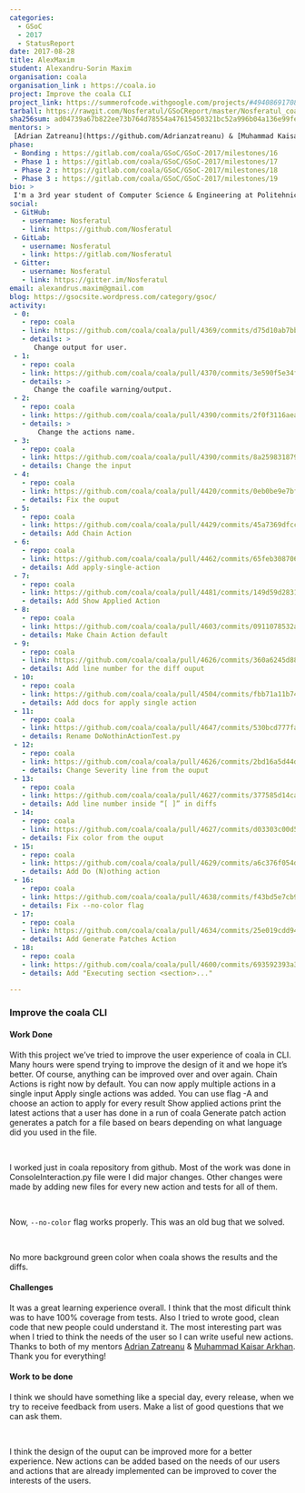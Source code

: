 ```yaml
---
categories:
  - GSoC
  - 2017
  - StatusReport
date: 2017-08-28
title: AlexMaxim
student: Alexandru-Sorin Maxim
organisation: coala
organisation_link : https://coala.io
project: Improve the coala CLI
project_link: https://summerofcode.withgoogle.com/projects/#4940869170888704
tarball: https://rawgit.com/Nosferatul/GSoCReport/master/Nosferatul_coala.tar
sha256sum: ad04739a67b822ee73b764d78554a47615450321bc52a996b04a136e99fe37f9
mentors: >
 [Adrian Zatreanu](https://github.com/Adrianzatreanu) & [Muhammad Kaisar Arkhan](https://github.com/yukiisbored)
phase:
 - Bonding : https://gitlab.com/coala/GSoC/GSoC-2017/milestones/16
 - Phase 1 : https://gitlab.com/coala/GSoC/GSoC-2017/milestones/17
 - Phase 2 : https://gitlab.com/coala/GSoC/GSoC-2017/milestones/18
 - Phase 3 : https://gitlab.com/coala/GSoC/GSoC-2017/milestones/19
bio: >
 I'm a 3rd year student of Computer Science & Engineering at Politehnica University of Bucharest. I participated in GSoC and worked with [coala](https://coala.io) to improve coala CLI experience. The end goal of the project was to: make coala easier to use, adds new functionality so the user could have multiple options when he uses coala and design mockups based on the feedback from the community.
social:
 - GitHub:
   - username: Nosferatul
   - link: https://github.com/Nosferatul
 - GitLab:
   - username: Nosferatul
   - link: https://gitlab.com/Nosferatul
 - Gitter:
   - username: Nosferatul
   - link: https://gitter.im/Nosferatul
email: alexandrus.maxim@gmail.com
blog: https://gsocsite.wordpress.com/category/gsoc/
activity:
 - 0:
   - repo: coala
   - link: https://github.com/coala/coala/pull/4369/commits/d75d10ab7bb9be4abe7d14f201afc748fb1b96d6
   - details: >
      Change output for user.
 - 1:
   - repo: coala
   - link: https://github.com/coala/coala/pull/4370/commits/3e590f5e34f019103f98f0ea9b32c94d01e05472
   - details: >
      Change the coafile warning/output.
 - 2:
   - repo: coala
   - link: https://github.com/coala/coala/pull/4390/commits/2f0f3116aea7e2933322d4cc2a44a9fef61981a4
   - details: >
       Change the actions name.
 - 3:
   - repo: coala
   - link: https://github.com/coala/coala/pull/4390/commits/8a25983187966a60a810756c200ece1d9bb59607
   - details: Change the input
 - 4:
   - repo: coala
   - link: https://github.com/coala/coala/pull/4420/commits/0eb0be9e7bf4765dd829d0aeb5a6918fb00d05e1
   - details: Fix the ouput
 - 5:
   - repo: coala
   - link: https://github.com/coala/coala/pull/4429/commits/45a7369dfcc7af78c0844f0203a1deb1a17a3c75
   - details: Add Chain Action
 - 6:
   - repo: coala
   - link: https://github.com/coala/coala/pull/4462/commits/65feb308706c77ca5aac10123f757600cc639c1a
   - details: Add apply-single-action
 - 7:
   - repo: coala
   - link: https://github.com/coala/coala/pull/4481/commits/149d59d28318954d4035c7e8f639cc344af061c0
   - details: Add Show Applied Action
 - 8:
   - repo: coala
   - link: https://github.com/coala/coala/pull/4603/commits/0911078532a49c42afb06effec750be24a7b4139
   - details: Make Chain Action default
 - 9:
   - repo: coala
   - link: https://github.com/coala/coala/pull/4626/commits/360a6245d88260631c8a9019de026e835e43df3d
   - details: Add line number for the diff ouput
 - 10:
   - repo: coala
   - link: https://github.com/coala/coala/pull/4504/commits/fbb71a11b7475c9a1c61659f43ad44450104664a
   - details: Add docs for apply single action
 - 11:
   - repo: coala
   - link: https://github.com/coala/coala/pull/4647/commits/530bcd777fadf7d120ceb2611e4e5f92edbe436b
   - details: Rename DoNothinActionTest.py
 - 12:
   - repo: coala
   - link: https://github.com/coala/coala/pull/4626/commits/2bd16a5d44d93edc211da3faf4cb17e93296cd70
   - details: Change Severity line from the ouput
 - 13:
   - repo: coala
   - link: https://github.com/coala/coala/pull/4627/commits/377585d14cac6522546c9dc0a94f2890304eb7a5
   - details: Add line number inside “[ ]” in diffs
 - 14:
   - repo: coala
   - link: https://github.com/coala/coala/pull/4627/commits/d03303c00d5e6afa543cb173288b3908a8945428
   - details: Fix color from the ouput
 - 15:
   - repo: coala
   - link: https://github.com/coala/coala/pull/4629/commits/a6c376f054da150e2d29a90997a03ddd3ec7dba0
   - details: Add Do (N)othing action
 - 16:
   - repo: coala
   - link: https://github.com/coala/coala/pull/4638/commits/f43bd5e7cb908c5d3a7b384924bc5f282a2e625a
   - details: Fix --no-color flag
 - 17:
   - repo: coala
   - link: https://github.com/coala/coala/pull/4634/commits/25e019cdd944532f969d5cf1079afd7d62f41e19
   - details: Add Generate Patches Action
 - 18:
   - repo: coala
   - link: https://github.com/coala/coala/pull/4600/commits/693592393a3ca35cedfccaec260ba1ba6a4db0cf
   - details: Add "Executing section <section>..."

---
```


### Improve the coala CLI


#### Work Done

With this project we’ve tried to improve the user experience of coala in CLI. Many hours were spend trying to improve the design of it and we hope it’s better. Of course, anything can be improved over and over again.
Chain Actions is right now by default. You can now apply multiple actions in a single input
Apply single actions was added. You can use flag -A and choose an action to apply for every result
Show applied actions print the latest actions that a user has done in a run of coala
Generate patch action generates a patch for a file based on bears depending on what language did you used in the file.

<br>

I worked just in coala repository from github. Most of the work was done in ConsoleInteraction.py file were I did major changes. Other changes were made by adding new files for every new action and tests for all of them.

<br>

Now, `--no-color` flag works properly. This was an old bug that we solved.

<br>

No more background green color when coala shows the results and the diffs.

#### Challenges

It was a great learning experience overall. I think that the most dificult think was to have 100% coverage from tests. Also I tried to wrote good, clean code that new people could understand it. The most interesting part was when I tried to think the needs of the user so I can write useful new actions. Thanks to both of my mentors [Adrian Zatreanu](https://github.com/Adrianzatreanu) & [Muhammad Kaisar Arkhan](https://github.com/yukiisbored). Thank you for everything!


#### Work to be done

I think we should have something like a special day, every release, when we try to receive feedback from users. Make a list of good questions
that we can ask them.

<br>

I think the design of the ouput can be improved more for a better experience. New actions can be added based on the needs of our users and
actions that are already implemented can be improved to cover the interests of the users.

<br>
